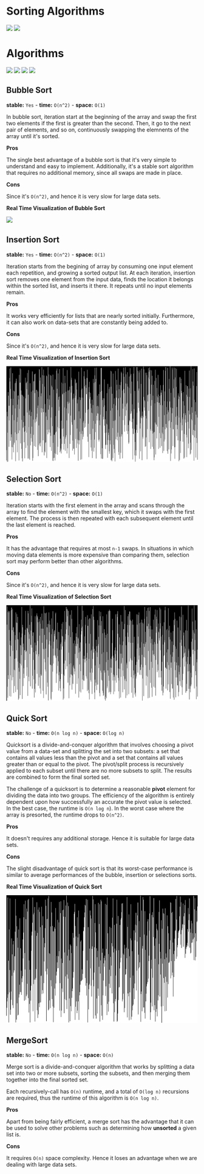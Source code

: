 # Sorting Algorithms

![](https://img.shields.io/badge/build-success-brightgreen.svg)
![](https://img.shields.io/badge/test-pass-brightgreen.svg)

# Algorithms

![](https://img.shields.io/badge/Bubble_Sort-✓-blue.svg)
![](https://img.shields.io/badge/Insertion_Sort-✓-blue.svg)
![](https://img.shields.io/badge/Selection_Sort-✓-blue.svg)
![](https://img.shields.io/badge/Quick_Sort-✓-blue.svg)

## Bubble Sort

**stable:** `Yes` - **time:** `O(n^2)` - **space:** `O(1)`

In bubble sort, iteration start at the beginning of the array and swap the first two elements if the first is greater than the second. Then, it go to the next pair of elements, and so on, continuously swapping the elemnents of the array until it's sorted.

**Pros**

The single best advantage of a bubble sort is that it's very simple to understand and easy to implement. Additionally, it's a stable sort algorithm that requires no additional memory, since all swaps are made in place.

**Cons**

Since it's `O(n^2)`, and hence it is very slow for large data sets.

**Real Time Visualization of Bubble Sort**

![](Gifs/B_Sort.gif)

## Insertion Sort

**stable:** `Yes` - **time:** `O(n^2)` - **space:** `O(1)`

Iteration starts from the begining of array by consuming one input element each repetition, and growing a sorted output list. At each iteration, insertion sort removes one element from the input data, finds the location it belongs within the sorted list, and inserts it there. It repeats until no input elements remain.

**Pros**

It works very efficiently for lists that are nearly sorted initially. Furthermore, it can also work on data-sets that are constantly being added to.

**Cons**

Since it's `O(n^2)`, and hence it is very slow for large data sets.

**Real Time Visualization of Insertion Sort**

![](Gifs/I_Sort.gif)

## Selection Sort

**stable:** `No` - **time:** `O(n^2)` - **space:** `O(1)`

Iteration starts with the first element in the array and scans through the array to find the element with the smallest key, which it swaps with the first element. The process is then repeated with each subsequent element until the last element is reached.

**Pros**

It has the advantage that requires at most `n-1` swaps. In situations in which moving data elements is more expensive than comparing them, selection sort may perform better than other algorithms.

**Cons**

Since it's `O(n^2)`, and hence it is very slow for large data sets.


**Real Time Visualization of Selection Sort**

![](Gifs/S_Sort.gif)

## Quick Sort

**stable:** `No` - **time:** `O(n log n)` - **space:** `O(log n)`

Quicksort is a divide-and-conquer algorithm that involves choosing a pivot value from a data-set and splitting the set into two subsets: a set that contains all values less than the pivot and a set that contains all values greater than or equal to the pivot. The pivot/split process is recursively applied to each subset until there are no more subsets to split. The results are combined to form the final sorted set.

The challenge of a quicksort is to determine a reasonable **pivot** element for dividing the data into two groups. The efficiency of the algorithm is entirely dependent upon how successfully an accurate the pivot value is selected. In the best case, the runtime is `O(n log n`). In the worst case where the array is presorted, the runtime drops to `O(n^2)`.

**Pros**

It doesn't requires any additional storage. Hence it is suitable for large data sets.

**Cons**

The slight disadvantage of quick sort is that its worst-case performance is similar to average performances of the bubble, insertion or selections sorts.


**Real Time Visualization of Quick Sort**

![](Gifs/Q_Sort.gif)

## MergeSort

**stable:** `No` - **time:** `O(n log n)` - **space:** `O(n)`

Merge sort is a divide-and-conquer algorithm that works by splitting a data set into two or more subsets, sorting the subsets, and then merging them together into the final sorted set.

Each recursively-call has `O(n)` runtime, and a total of `O(log n)` recursions are required, thus the runtime of this algorithm is `O(n log n)`.

**Pros**

Apart from being fairly efficient, a merge sort has the advantage that it can be used to solve other problems such as determining how **unsorted** a given list is.

**Cons**

It requires `O(n)` space complexity. Hence it loses an advantage when we are dealing with large data sets.
